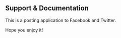 ## Support & Documentation

This is a posting application to Facebook and Twitter.

Hope you enjoy it!